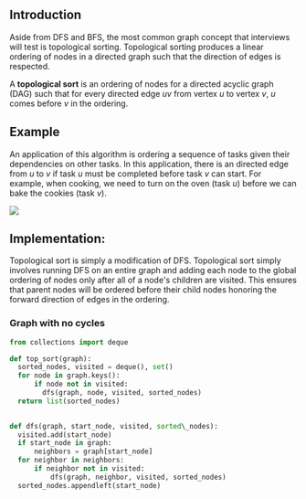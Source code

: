 ## Introduction
Aside from DFS and BFS, the most common graph concept that interviews will test is topological sorting. Topological sorting produces a linear ordering of nodes in a directed graph such that the direction of edges is respected. 

A **topological sort** is an ordering of nodes for a directed acyclic graph (DAG) such that for every directed edge _uv_ from vertex _u_ to vertex _v_, _u_ comes before _v_ in the ordering.

## Example
An application of this algorithm is ordering a sequence of tasks given their dependencies on other tasks. In this application, there is an directed edge from _u_ to _v_ if task _u_ must be completed before task _v_ can start. For example, when cooking, we need to turn on the oven (task _u_) before we can bake the cookies (task _v_).

<img src="https://i.imgur.com/Q3MA6dZ.png"/>

## Implementation:
Topological sort is simply a modification of DFS. Topological sort simply involves running DFS on an entire graph and adding each node to the global ordering of nodes only after all of a node's children are visited. This ensures that parent nodes will be ordered before their child nodes honoring the forward direction of edges in the ordering.

### Graph with no cycles
```python
from collections import deque

def top_sort(graph):
  sorted_nodes, visited = deque(), set()
  for node in graph.keys():
      if node not in visited:
        dfs(graph, node, visited, sorted_nodes)
  return list(sorted_nodes)
 

def dfs(graph, start_node, visited, sorted\_nodes):
  visited.add(start_node)
  if start_node in graph:
      neighbors = graph[start_node]
  for neighbor in neighbors:
      if neighbor not in visited:
          dfs(graph, neighbor, visited, sorted_nodes)
  sorted_nodes.appendleft(start_node)
```
